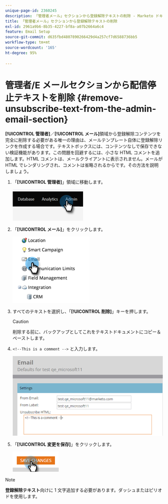 ```yaml
---
unique-page-id: 2360245
description: 「管理者メール」セクションから登録解除テキストの削除 - Marketo ドキュメント - 製品ドキュメント
title: 「管理者メール」セクションから登録解除テキストの削除
exl-id: 2961a9b6-8b35-4227-bf8a-a07b2664a6c4
feature: Email Setup
source-git-commit: d635fbd4807890266429d4a257cf7d6588736bb5
workflow-type: tm+mt
source-wordcount: '165'
ht-degree: 95%

---
```


# 管理者/E メールセクションから配信停止テキストを削除 {#remove-unsubscribe-text-from-the-admin-email-section}

**[!UICONTROL 管理者]**／**[!UICONTROL メール]**&#x200B;領域から登録解除コンテンツを完全に削除する必要がある唯一の理由は、メールテンプレート自体に登録解除リンクを作成する場合です。テキストボックスには、コンテンツなしで保存できない検証機能があります。この問題を回避するには、小さな HTML コメントを追加します。HTML コメントは、メールクライアントに表示されません。メールが HTML でレンダリングされ、コメントは省略されるからです。その方法を説明しましょう。

1. 「**[!UICONTROL 管理者]**」領域に移動します。

   ![](assets/remove-unsubscribe-text-from-the-admin-email-section-1.png)

1. 「**[!UICONTROL メール]**」をクリックします。

   ![](assets/remove-unsubscribe-text-from-the-admin-email-section-2.png)

1. すべてのテキストを選択し、「**[!UICONTROL 削除]**」キーを押します。

   >[!CAUTION]
   >
   >削除する前に、バックアップとしてこれをテキストドキュメントにコピー＆ペーストします。

1. `<!--This is a comment -->` と入力します。

   ![](assets/remove-unsubscribe-text-from-the-admin-email-section-3.png)

1. 「**[!UICONTROL 変更を保存]**」をクリックします。

   ![](assets/remove-unsubscribe-text-from-the-admin-email-section-4.png)

>[!NOTE]
>
>**登録解除テキスト**&#x200B;向けに 1 文字追加する必要があります。ダッシュまたはピリオドを使用します。
